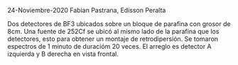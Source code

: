 24-Noviembre-2020
Fabian Pastrana, Edisson Peralta

Dos detectores de BF3 ubicados sobre un bloque de parafina con grosor de 8cm.
Una fuente de 252Cf se ubicó al mismo lado de la parafina que los detectores, esto para obtener un montaje de retrodipersión.
Se tomaron espectros de 1 minuto de duracióm 20 veces.
El arreglo es detector A izquierda y B derecha en vista frontal.